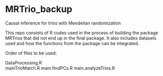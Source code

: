 # MRTrio_backup
Causal inference for trios with Mendelian randomization

This repo consists of R codes used in the process of building the package MRTrios that did not end up in the final package. It also includes datasets used and how the functions from the package can be integrated.

Order of files to be used:

DataProcessing.R    
mainTrioMatch.R
main.findPCs.R
main.analyzeTrios.R
